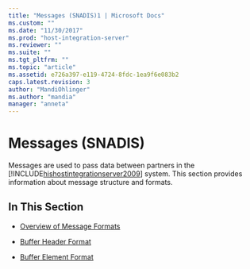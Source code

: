 ```yaml
---
title: "Messages (SNADIS)1 | Microsoft Docs"
ms.custom: ""
ms.date: "11/30/2017"
ms.prod: "host-integration-server"
ms.reviewer: ""
ms.suite: ""
ms.tgt_pltfrm: ""
ms.topic: "article"
ms.assetid: e726a397-e119-4724-8fdc-1ea9f6e083b2
caps.latest.revision: 3
author: "MandiOhlinger"
ms.author: "mandia"
manager: "anneta"
---
```

# Messages (SNADIS)
Messages are used to pass data between partners in the [!INCLUDE[hishostintegrationserver2009](../includes/hishostintegrationserver2009-md.md)] system. This section provides information about message structure and formats.  
  
## In This Section  
  
-   [Overview of Message Formats](../core/overview-of-message-formats-snadis-1.md)  
  
-   [Buffer Header Format](../core/buffer-header-format-snadis-2.md)  
  
-   [Buffer Element Format](../core/buffer-element-format-snadis-2.md)